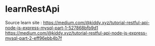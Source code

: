 # learnRestApi

Source learn site :
https://medium.com/@kiddy.xyz/tutorial-restful-api-node-js-express-mysql-part-1-527868bfb9d1
https://medium.com/@kiddy.xyz/tutorial-restful-api-node-js-express-mysql-part-2-eff96ebb4b7f
